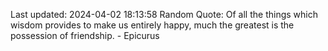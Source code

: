 Last updated: 2024-04-02 18:13:58
Random Quote: Of all the things which wisdom provides to make us entirely happy, much the greatest is the possession of friendship. - Epicurus